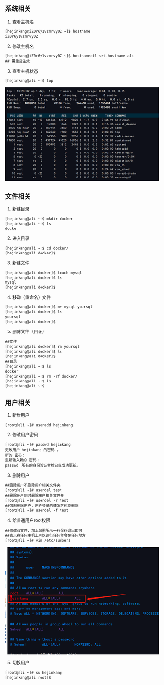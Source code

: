 ## 系统相关

1. 查看主机名

```shell
[hejinkang@iZ0r6y1vzmrvy0Z ~]$ hostname
iZ0r6y1vzmrvy0Z
```

2. 修改主机名

```shell
[hejinkang@iZ0r6y1vzmrvy0Z ~]$ hostnamectl set-hostname ali
## 需重启生效
```

3. 查看主机状态

```shell
[hejinkang@ali ~]$ top
```

![image-20210525152340363](linux命令.assets/image-20210525152340363.png)



## 文件相关

1.  新建目录

```shell
[hejinkang@ali ~]$ mkdir docker
[hejinkang@ali ~]$ ls
docker
```

2. 进入目录

```shell
[hejinkang@ali ~]$ cd docker/
[hejinkang@ali docker]$ 
```

3. 新建文件

```shell
[hejinkang@ali docker]$ touch mysql
[hejinkang@ali docker]$ ls
mysql
[hejinkang@ali docker]$ 
```

4.  移动（重命名）文件

```shell
[hejinkang@ali docker]$ mv mysql yoursql
[hejinkang@ali docker]$ ls
yoursql
[hejinkang@ali docker]$ 
```

5.  删除文件（目录）

```shell
##文件
[hejinkang@ali docker]$ rm yoursql 
[hejinkang@ali docker]$ ls
[hejinkang@ali docker]$ 
##目录
[hejinkang@ali ~]$ ls
docker
[hejinkang@ali ~]$ rm -rf docker/
[hejinkang@ali ~]$ ls
[hejinkang@ali ~]$ 

```







## 用户相关

1. 新增用户

```shell
[root@ali ~]# useradd hejinkang
```

2. 修改用户密码

```shell
[root@ali ~]# passwd hejinkang
更改用户 hejinkang 的密码 。
新的 密码：
重新输入新的 密码：
passwd：所有的身份验证令牌已经成功更新。
```

3. 删除用户

```shell
##删除用户不删除用户相关文件夹
[root@ali ~]# userdel test
##删除用户同时删除用户相关文件夹 
[root@ali ~]# userdel -r test
##强制删除用户，用户登录的情况下也能删除
[root@ali ~]# userdel -f test
```

4. 给普通用户root权限

```shell
##修改该文件，加上如图所示一行保存退出即可
##表示在任何主机上可以运行任何命令在任何地方
[root@ali ~]# vim /etc/sudoers
```

![image-20210524145814191](linux命令.assets/image-20210524145814191.png)

5. 切换用户

```shell
[root@ali ~]# su hejinkang
[hejinkang@ali root]$ 
```

